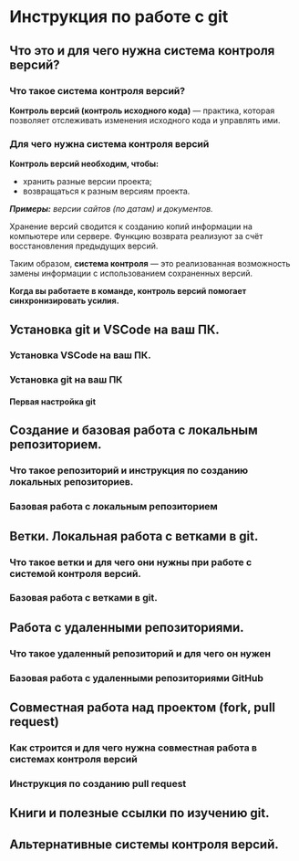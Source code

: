 # Инструкция по работе с git

## Что это и для чего нужна система контроля версий?

### Что такое система контроля версий?

**Контроль версий (контроль исходного кода)** — практика, которая позволяет отслеживать изменения исходного кода и управлять ими.

### Для чего нужна система контроля версий

**Контроль версий необходим, чтобы:**

* хранить разные версии проекта;
* возвращаться к разным версиям проекта.

*__Примеры:__ версии сайтов (по датам) и документов.*

Хранение версий сводится к созданию копий информации на компьютере или сервере. 
Функцию возврата реализуют за счёт восстановления предыдущих версий.

Таким образом, **система контроля** — это реализованная возможность замены информации с использованием сохраненных версий.

**Когда вы работаете в команде, контроль версий помогает синхронизировать усилия.**

## Установка git и VSCode на ваш ПК.

### Установка VSCode на ваш ПК.

### Установка git на ваш ПК

#### Первая настройка git

## Создание и базовая работа с локальным репозиторием.

### Что такое репозиторий и инструкция по созданию локальных репозиториев.

### Базовая работа с локальным репозиторием

## Ветки. Локальная работа с ветками в git.

### Что такое ветки и для чего они нужны при работе с системой контроля версий.

### Базовая работа с ветками в git.

## Работа с удаленными репозиториями.

### Что такое удаленный репозиторий и для чего он нужен

### Базовая работа с удаленными репозиториями GitHub

## Совместная работа над проектом (fork, pull request)

### Как строится и для чего нужна совместная работа в системах контроля версий

### Инструкция по созданию pull request

## Книги и полезные ссылки по изучению git.

## Альтернативные системы контроля версий.
